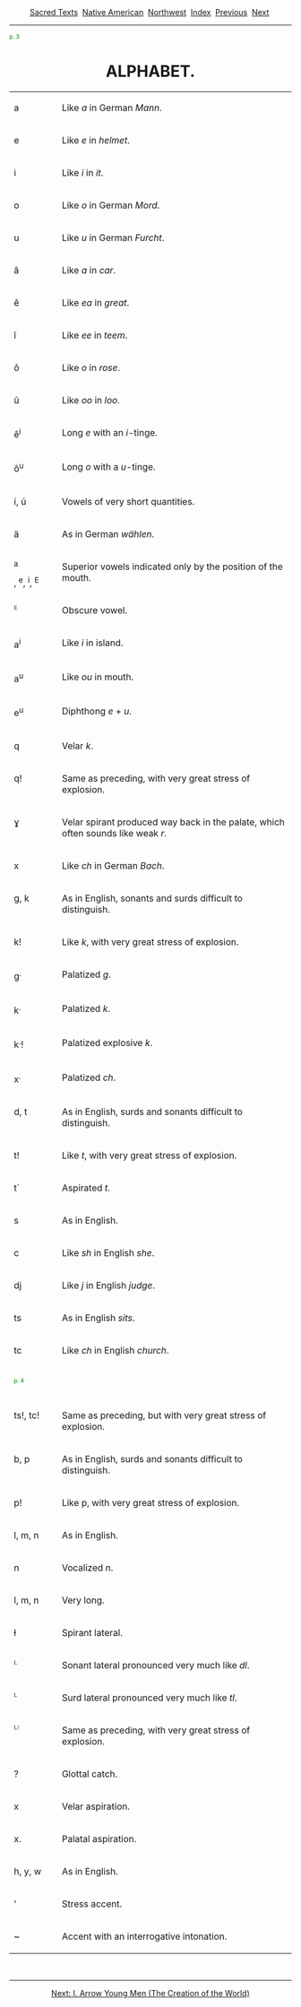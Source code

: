 <body>
 <center>
 <a href="../../../index.htm">Sacred Texts</a> 
 <a href="../../index.htm">Native American</a> 
 <a href="../index.htm">Northwest</a> 
 <a href="index.htm">Index</a> 
 <a href="ct02.htm">Previous</a> 
 <a href="ct04.htm">Next</a> 
 </center>
 <hr>
 
 <p><a name="page_3"><font size="1" color="GREEN">p. 3</font></a></p>
 <h1 align="CENTER">ALPHABET.</h1>
 <p align="CENTER"></p><center><table cellspacing="0" border="0" cellpadding="9" width="779">
 <tr><td width="17%" valign="TOP">
 <p>a</p></td>
 <td width="83%" valign="TOP">
 <p>Like <i>a</i> in German <i>Mann</i>.</p></td>
 </tr>
 <tr><td width="17%" valign="TOP">
 <p>e</p></td>
 <td width="83%" valign="TOP">
 <p>Like <i>e</i> in <i>helmet</i>.</p></td>
 </tr>
 <tr><td width="17%" valign="TOP">
 <p>i</p></td>
 <td width="83%" valign="TOP">
 <p>Like <i>i</i> in <i>it</i>.</p></td>
 </tr>
 <tr><td width="17%" valign="TOP">
 <p>o</p></td>
 <td width="83%" valign="TOP">
 <p>Like <i>o</i> in German <i>Mord</i>.</p></td>
 </tr>
 <tr><td width="17%" valign="TOP">
 <p>u</p></td>
 <td width="83%" valign="TOP">
 <p>Like <i>u</i> in German <i>Furcht</i>.</p></td>
 </tr>
 <tr><td width="17%" valign="TOP">
 <p>â</p></td>
 <td width="83%" valign="TOP">
 <p>Like <i>a</i> in <i>car</i>.</p></td>
 </tr>
 <tr><td width="17%" valign="TOP">
 <p>ê</p></td>
 <td width="83%" valign="TOP">
 <p>Like <i>ea</i> in <i>great</i>.</p></td>
 </tr>
 <tr><td width="17%" valign="TOP">
 <p>î</p></td>
 <td width="83%" valign="TOP">
 <p>Like <i>ee</i> in <i>teem</i>.</p></td>
 </tr>
 <tr><td width="17%" valign="TOP">
 <p>ô</p></td>
 <td width="83%" valign="TOP">
 <p>Like <i>o</i> in <i>rose</i>.</p></td>
 </tr>
 <tr><td width="17%" valign="TOP">
 <p>û</p></td>
 <td width="83%" valign="TOP">
 <p>Like <i>oo</i> in <i>loo</i>.</p></td>
 </tr>
 <tr><td width="17%" valign="TOP">
 <p>ê<sup>i</sup></p></td>
 <td width="83%" valign="TOP">
 <p>Long <i>e</i> with an <i>i</i>-tinge.</p></td>
 </tr>
 <tr><td width="17%" valign="TOP">
 <p>ô<sup>u</sup></p></td>
 <td width="83%" valign="TOP">
 <p>Long <i>o</i> with a <i>u</i>-tinge.</p></td>
 </tr>
 <tr><td width="17%" valign="TOP">
 <p>í, ú</p></td>
 <td width="83%" valign="TOP">
 <p>Vowels of very short quantities.</p></td>
 </tr>
 <tr><td width="17%" valign="TOP">
 <p>ä</p></td>
 <td width="83%" valign="TOP">
 <p>As in German <i>wählen</i>.</p></td>
 </tr>
 <tr><td width="17%" valign="TOP">
 <sup><p>a</p></sup>, <sup>e</sup>, <sup>i</sup>, <sup>E</sup></td>
 <td width="83%" valign="TOP">
 <p>Superior vowels indicated only by the position of the mouth.</p></td>
 </tr>
 <tr><td width="17%" valign="TOP">
 <p><font face="Times Roman,Times New Roman" size="1">E</font></p></td>
 <td width="83%" valign="TOP">
 <p>Obscure vowel.</p></td>
 </tr>
 <tr><td width="17%" valign="TOP">
 <p>a<sup>i</sup></p></td>
 <td width="83%" valign="TOP">
 <p>Like <i>i</i> in island.</p></td>
 </tr>
 <tr><td width="17%" valign="TOP">
 <p>a<sup>u</sup></p></td>
 <td width="83%" valign="TOP">
 <p>Like <i>ou</i> in mouth.</p></td>
 </tr>
 <tr><td width="17%" valign="TOP">
 <p>e<sup>u</sup></p></td>
 <td width="83%" valign="TOP">
 <p>Diphthong <i>e</i> + <i>u</i>.</p></td>
 </tr>
 <tr><td width="17%" valign="TOP">
 <p>q</p></td>
 <td width="83%" valign="TOP">
 <p>Velar <i>k</i>.</p></td>
 </tr>
 <tr><td width="17%" valign="TOP">
 <p>q!</p></td>
 <td width="83%" valign="TOP">
 <p>Same as preceding, with very great stress of explosion.</p></td>
 </tr>
 <tr><td width="17%" valign="TOP">
 <p>ɣ</p></td>
 <td width="83%" valign="TOP">
 <p>Velar spirant produced way back in the palate, which often sounds like weak <i>r</i>.</p></td>
 </tr>
 <tr><td width="17%" valign="TOP">
 <p>x</p></td>
 <td width="83%" valign="TOP">
 <p>Like <i>ch</i> in German <i>Bach</i>.</p></td>
 </tr>
 <tr><td width="17%" valign="TOP">
 <p>g, k</p></td>
 <td width="83%" valign="TOP">
 <p>As in English, sonants and surds difficult to distinguish.</p></td>
 </tr>
 <tr><td width="17%" valign="TOP">
 <p>k!</p></td>
 <td width="83%" valign="TOP">
 <p>Like <i>k</i>, with very great stress of explosion.</p></td>
 </tr>
 <tr><td width="17%" valign="TOP">
 <p>g<sup>.</sup></p></td>
 <td width="83%" valign="TOP">
 <p>Palatized <i>g</i>.</p></td>
 </tr>
 <tr><td width="17%" valign="TOP">
 <p>k<sup>.</sup></p></td>
 <td width="83%" valign="TOP">
 <p>Palatized <i>k</i>.</p></td>
 </tr>
 <tr><td width="17%" valign="TOP">
 <p>k<sup>.</sup>!</p></td>
 <td width="83%" valign="TOP">
 <p>Palatized explosive <i>k</i>.</p></td>
 </tr>
 <tr><td width="17%" valign="TOP">
 <p>x<sup>.</sup></p></td>
 <td width="83%" valign="TOP">
 <p>Palatized <i>ch</i>.</p></td>
 </tr>
 <tr><td width="17%" valign="TOP">
 <p>d, t</p></td>
 <td width="83%" valign="TOP">
 <p>As in English, surds and sonants difficult to distinguish.</p></td>
 </tr>
 <tr><td width="17%" valign="TOP">
 <p>t!</p></td>
 <td width="83%" valign="TOP">
 <p>Like <i>t</i>, with very great stress of explosion.</p></td>
 </tr>
 <tr><td width="17%" valign="TOP">
 <p>t`</p></td>
 <td width="83%" valign="TOP">
 <p>Aspirated <i>t</i>.</p></td>
 </tr>
 <tr><td width="17%" valign="TOP">
 <p>s</p></td>
 <td width="83%" valign="TOP">
 <p>As in English.</p></td>
 </tr>
 <tr><td width="17%" valign="TOP">
 <p>c</p></td>
 <td width="83%" valign="TOP">
 <p>Like <i>sh</i> in English <i>she</i>.</p></td>
 </tr>
 <tr><td width="17%" valign="TOP">
 <p>dj</p></td>
 <td width="83%" valign="TOP">
 <p>Like <i>j</i> in English <i>judge</i>.</p></td>
 </tr>
 <tr><td width="17%" valign="TOP">
 <p>ts</p></td>
 <td width="83%" valign="TOP">
 <p>As in English <i>sits</i>.</p></td>
 </tr>
 <tr><td width="17%" valign="TOP">
 <p>tc</p></td>
 <td width="83%" valign="TOP">
 <p>Like <i>ch</i> in English <i>church</i>.</p></td>
 </tr>
 <tr><td width="17%" valign="TOP">
 <p><a name="page_4"><font size="1" color="GREEN">p. 4</font></a></p></td>
 <td width="83%" valign="TOP">
 <p> </p></td>
 </tr>
 <tr><td width="17%" valign="TOP">
 <p>ts!, tc!</p></td>
 <td width="83%" valign="TOP">
 <p>Same as preceding, but with very great stress of explosion.</p></td>
 </tr>
 <tr><td width="17%" valign="TOP">
 <p>b, p</p></td>
 <td width="83%" valign="TOP">
 <p>As in English, surds and sonants difficult to distinguish.</p></td>
 </tr>
 <tr><td width="17%" valign="TOP">
 <p>p!</p></td>
 <td width="83%" valign="TOP">
 <p>Like p, with very great stress of explosion.</p></td>
 </tr>
 <tr><td width="17%" valign="TOP">
 <p>l, m, n</p></td>
 <td width="83%" valign="TOP">
 <p>As in English.</p></td>
 </tr>
 <tr><td width="17%" valign="TOP">
 <u></u><p>n</p></td>
 <td width="83%" valign="TOP">
 <p>Vocalized <i>n</i>.</p></td>
 </tr>
 <tr><td width="17%" valign="TOP">
 <p>l, m, n</p></td>
 <td width="83%" valign="TOP">
 <p>Very long.</p></td>
 </tr>
 <tr><td width="17%" valign="TOP">
 <p>ɫ</p></td>
 <td width="83%" valign="TOP">
 <p>Spirant lateral.</p></td>
 </tr>
 <tr><td width="17%" valign="TOP">
 <u></u><p><font face="Times Roman,Times New Roman" size="1">L</font></p></td>
 <td width="83%" valign="TOP">
 <p>Sonant lateral pronounced very much like <i>dl</i>.</p></td>
 </tr>
 <tr><td width="17%" valign="TOP">
 <p><font face="Times Roman,Times New Roman" size="1">L</font></p></td>
 <td width="83%" valign="TOP">
 <p>Surd lateral pronounced very much like <i>tl</i>.</p></td>
 </tr>
 <tr><td width="17%" valign="TOP">
 <p><font face="Times Roman,Times New Roman" size="1">L!</font></p></td>
 <td width="83%" valign="TOP">
 <p>Same as preceding, with very great stress of explosion.</p></td>
 </tr>
 <tr><td width="17%" valign="TOP">
 <p>?</p></td>
 <td width="83%" valign="TOP">
 <p>Glottal catch.</p></td>
 </tr>
 <tr><td width="17%" valign="TOP">
 <p>x</p></td>
 <td width="83%" valign="TOP">
 <p>Velar aspiration.</p></td>
 </tr>
 <tr><td width="17%" valign="TOP">
 <p>x.</p></td>
 <td width="83%" valign="TOP">
 <p>Palatal aspiration.</p></td>
 </tr>
 <tr><td width="17%" valign="TOP">
 <p>h, y, w</p></td>
 <td width="83%" valign="TOP">
 <p>As in English.</p></td>
 </tr>
 <tr><td width="17%" valign="TOP">
 <p>'</p></td>
 <td width="83%" valign="TOP">
 <p>Stress accent.</p></td>
 </tr>
 <tr><td width="17%" valign="TOP">
 <p>~</p></td>
 <td width="83%" valign="TOP">
 <p>Accent with an interrogative intonation.</p></td>
 </tr>
 </table>
 </center>
 
 <p align="CENTER"> </p>
 <p></p>
 <p></p><hr>
 <center>
 <a href="ct04.htm">Next: I. Arrow Young Men (The Creation of the World)</a></center>
 </body>